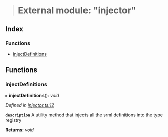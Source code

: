 > # External module: "injector"

## Index

### Functions

* [injectDefinitions](_injector_.md#injectdefinitions)

## Functions

###  injectDefinitions

▸ **injectDefinitions**(): *void*

*Defined in [injector.ts:12](https://github.com/polkadot-js/api/blob/c90a4ba/packages/types/src/injector.ts#L12)*

**`description`** A utility method that injects all the srml definitions into the type registry

**Returns:** *void*